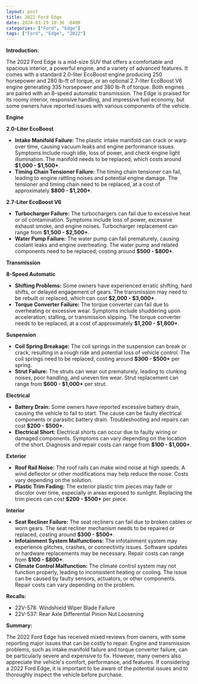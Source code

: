 ```yaml
---
layout: post
title: 2022 Ford Edge
date: 2024-03-29 10:36 -0400
categories: ["Ford", "Edge"]
tags: ["Ford", "Edge", "2022"]
---
```

**Introduction:**

The 2022 Ford Edge is a mid-size SUV that offers a comfortable and spacious interior, a powerful engine, and a variety of advanced features. It comes with a standard 2.0-liter EcoBoost engine producing 250 horsepower and 280 lb-ft of torque, or an optional 2.7-liter EcoBoost V6 engine generating 335 horsepower and 380 lb-ft of torque. Both engines are paired with an 8-speed automatic transmission. The Edge is praised for its roomy interior, responsive handling, and impressive fuel economy, but some owners have reported issues with various components of the vehicle.

**Engine**

**2.0-Liter EcoBoost**

* **Intake Manifold Failure:** The plastic intake manifold can crack or warp over time, causing vacuum leaks and engine performance issues. Symptoms include rough idle, loss of power, and check engine light illumination. The manifold needs to be replaced, which costs around **$1,000 - $1,500+**.
* **Timing Chain Tensioner Failure:** The timing chain tensioner can fail, leading to engine rattling noises and potential engine damage. The tensioner and timing chain need to be replaced, at a cost of approximately **$800 - $1,200+**.

**2.7-Liter EcoBoost V6**

* **Turbocharger Failure:** The turbochargers can fail due to excessive heat or oil contamination. Symptoms include loss of power, excessive exhaust smoke, and engine noises. Turbocharger replacement can range from **$1,500 - $2,500+**.
* **Water Pump Failure:** The water pump can fail prematurely, causing coolant leaks and engine overheating. The water pump and related components need to be replaced, costing around **$500 - $800+**.

**Transmission**

**8-Speed Automatic**

* **Shifting Problems:** Some owners have experienced erratic shifting, hard shifts, or delayed engagement of gears. The transmission may need to be rebuilt or replaced, which can cost **$2,000 - $3,000+**.
* **Torque Converter Failure:** The torque converter can fail due to overheating or excessive wear. Symptoms include shuddering upon acceleration, stalling, or transmission slipping. The torque converter needs to be replaced, at a cost of approximately **$1,200 - $1,800+**.

**Suspension**

* **Coil Spring Breakage:** The coil springs in the suspension can break or crack, resulting in a rough ride and potential loss of vehicle control. The coil springs need to be replaced, costing around **$300 - $500+** per spring.
* **Strut Failure:** The struts can wear out prematurely, leading to clunking noises, poor handling, and uneven tire wear. Strut replacement can range from **$600 - $1,000+** per strut.

**Electrical**

* **Battery Drain:** Some owners have reported excessive battery drain, causing the vehicle to fail to start. The cause can be faulty electrical components or parasitic battery drain. Troubleshooting and repairs can cost **$200 - $500+**.
* **Electrical Short:** Electrical shorts can occur due to faulty wiring or damaged components. Symptoms can vary depending on the location of the short. Diagnosis and repair costs can range from **$100 - $1,000+**.

**Exterior**

* **Roof Rail Noise:** The roof rails can make wind noise at high speeds. A wind deflector or other modifications may help reduce the noise. Costs vary depending on the solution.
* **Plastic Trim Fading:** The exterior plastic trim pieces may fade or discolor over time, especially in areas exposed to sunlight. Replacing the trim pieces can cost **$200 - $500+** per piece.

**Interior**

* **Seat Recliner Failure:** The seat recliners can fail due to broken cables or worn gears. The seat recliner mechanism needs to be repaired or replaced, costing around **$300 - $500+**.
* **Infotainment System Malfunctions:** The infotainment system may experience glitches, crashes, or connectivity issues. Software updates or hardware replacements may be necessary. Repair costs can range from **$100 - $800+**.
* **Climate Control Malfunction:** The climate control system may not function properly, leading to inconsistent heating or cooling. The issue can be caused by faulty sensors, actuators, or other components. Repair costs can vary depending on the problem.

**Recalls:**

* 22V-578: Windshield Wiper Blade Failure
* 22V-537: Rear Axle Differential Pinion Nut Loosening

**Summary:**

The 2022 Ford Edge has received mixed reviews from owners, with some reporting major issues that can be costly to repair. Engine and transmission problems, such as intake manifold failure and torque converter failure, can be particularly severe and expensive to fix. However, many owners also appreciate the vehicle's comfort, performance, and features. If considering a 2022 Ford Edge, it is important to be aware of the potential issues and to thoroughly inspect the vehicle before purchase.
